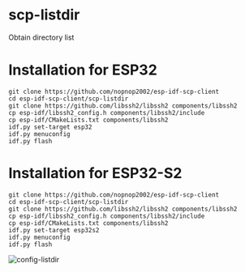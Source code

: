 # scp-listdir 
Obtain directory list

# Installation for ESP32

```
git clone https://github.com/nopnop2002/esp-idf-scp-client
cd esp-idf-scp-client/scp-listdir
git clone https://github.com/libssh2/libssh2 components/libssh2
cp esp-idf/libssh2_config.h components/libssh2/include
cp esp-idf/CMakeLists.txt components/libssh2
idf.py set-target esp32
idf.py menuconfig
idf.py flash
```

# Installation for ESP32-S2

```
git clone https://github.com/nopnop2002/esp-idf-scp-client
cd esp-idf-scp-client/scp-listdir
git clone https://github.com/libssh2/libssh2 components/libssh2
cp esp-idf/libssh2_config.h components/libssh2/include
cp esp-idf/CMakeLists.txt components/libssh2
idf.py set-target esp32s2
idf.py menuconfig
idf.py flash
```

![config-listdir](https://user-images.githubusercontent.com/6020549/119904366-3541ea80-bf85-11eb-9f85-90f93d144a35.jpg)

